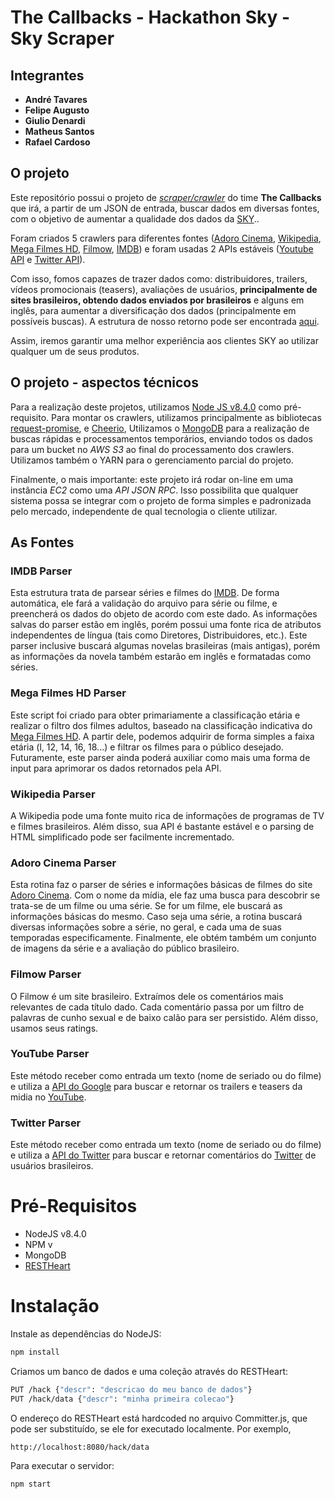 # The Callbacks - Hackathon Sky - Sky Scraper

## Integrantes
- **André Tavares**
- **Felipe Augusto**
- **Giulio Denardi**
- **Matheus Santos**
- **Rafael Cardoso**

## O projeto

Este repositório possui o projeto de *[scraper/crawler](https://en.wikipedia.org/wiki/Web_crawler)* do time **The Callbacks** que irá, a partir de um JSON de entrada, buscar dados em diversas fontes, com o objetivo de aumentar a qualidade dos dados da [SKY](https://www.sky.com.br/)..

Foram criados 5 crawlers para diferentes fontes ([Adoro Cinema](http://www.adorocinema.com/), [Wikipedia](https://pt.wikipedia.org/), [Mega Filmes HD](http://megafilmes.org/), [Filmow](https://filmow.com/), [IMDB](http://www.imdb.com/)) e foram usadas 2 APIs estáveis ([Youtube API](https://developers.google.com/youtube/v3/) e [Twitter API](https://dev.twitter.com/rest/public)).

Com isso, fomos capazes de trazer dados como: distribuidores, trailers, vídeos promocionais (teasers), avaliações de usuários, **principalmente de sites brasileiros, obtendo dados enviados por brasileiros** e alguns em inglês, para aumentar a diversificação dos dados (principalmente em possíveis buscas).  A estrutura de nosso retorno pode ser encontrada [aqui](http://f4aaj0.axshare.com/#g=1&p=metadados_da_programa__o).

Assim, iremos garantir uma melhor experiência aos clientes SKY ao utilizar qualquer um de seus produtos.

## O projeto - aspectos técnicos
Para a realização deste projetos, utilizamos [Node JS v8.4.0](https://nodejs.org/en/) como pré-requisito.
Para montar os crawlers, utilizamos principalmente as bibliotecas [request-promise](https://github.com/request/request-promise), e [Cheerio](https://github.com/cheeriojs/cheerio),
Utilizamos o [MongoDB](https://www.mongodb.com/) para a realização de buscas rápidas e processamentos temporários, enviando todos os dados para um bucket no *AWS S3* ao final do processamento dos crawlers.
Utilizamos também o YARN para o gerenciamento parcial do projeto.


Finalmente, o mais importante: este projeto irá rodar on-line em uma instância *EC2* como uma *API JSON RPC*. Isso possibilita que qualquer sistema possa se integrar com o projeto de forma simples e padronizada pelo mercado, independente de qual tecnologia o cliente utilizar.


## As Fontes
### IMDB Parser
Esta estrutura trata de parsear séries e filmes do [IMDB](http://www.imdb.com/).
De forma automática, ele fará a validação do arquivo para série ou filme, e preencherá os dados do objeto de acordo com este dado.
As informações salvas do parser estão em inglês, porém possui uma fonte rica de atributos independentes de língua (tais como Diretores, Distribuidores, etc.).
Este parser inclusive buscará algumas novelas brasileiras (mais antigas), porém as informações da novela também estarão em inglês e formatadas como séries.

### Mega Filmes HD Parser
Este script foi criado para obter primariamente a classificação etária e realizar o filtro dos filmes adultos, baseado na classificação indicativa do [Mega Filmes HD](http://megafilmeshd.org/). A partir dele, podemos adquirir de forma simples a faixa etária (l, 12, 14, 16, 18...) e filtrar os filmes para o público desejado.
Futuramente, este parser ainda poderá auxiliar como mais uma forma de input para aprimorar os dados retornados pela API.

### Wikipedia Parser
A Wikipedia pode uma fonte muito rica de informações de programas de TV e filmes brasileiros.
Além disso, sua API é bastante estável e o parsing de HTML simplificado pode ser facilmente incrementado.

### Adoro Cinema Parser
Esta rotina faz o parser de séries e informações básicas de filmes do site [Adoro Cinema](http://www.adorocinema.com/). Com o nome da mídia, ele faz uma busca para descobrir se trata-se de um filme ou uma série. Se for um filme, ele buscará as informações básicas do mesmo. Caso seja uma série, a rotina buscará diversas informações sobre a série, no geral, e cada uma de suas temporadas especificamente. Finalmente, ele obtém também um conjunto de imagens da série e a avaliação do público brasileiro.

### Filmow Parser
O Filmow é um site brasileiro. Extraímos dele os comentários mais relevantes de cada título dado. Cada comentário passa por um filtro de palavras de cunho sexual e de baixo calão para ser persistido. Além disso, usamos seus ratings.

### YouTube Parser
Este método receber como entrada um texto (nome de seriado ou do filme) e utiliza a [API do Google](https://developers.google.com/youtube/v3/docs/search) para buscar e retornar os trailers e teasers da midia no [YouTube](https://www.youtube.com/).

### Twitter Parser
Este método receber como entrada um texto (nome de seriado ou do filme) e utiliza a [API do Twitter](https://dev.twitter.com/rest/public/search) para buscar e retornar comentários do [Twitter](https://twitter.com/) de usuários brasileiros.


# Pré-Requisitos
- NodeJS v8.4.0
- NPM v
- MongoDB
- [RESTHeart](https://github.com/SoftInstigate/restheart)


# Instalação
Instale as dependências do NodeJS:
```bash
npm install
```

Criamos um banco de dados e uma coleção através do RESTHeart:
```bash
PUT /hack {"descr": "descricao do meu banco de dados"}
PUT /hack/data {"descr": "minha primeira colecao"}	
```
O endereço do RESTHeart está hardcoded no arquivo Committer.js, que pode ser substituído, se ele for executado localmente.
Por exemplo,
```bash
http://localhost:8080/hack/data
```


Para executar o servidor:
```bash
npm start
```
